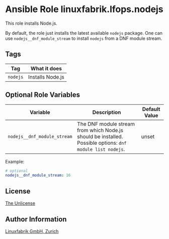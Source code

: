 # Ansible Role linuxfabrik.lfops.nodejs

This role installs Node.js.

By default, the role just installs the latest available `nodejs` package. One can use `nodejs__dnf_module_stream` to install `nodejs` from a DNF module stream.


## Tags

| Tag      | What it does     |
| ---      | ------------     |
| `nodejs` | Installs Node.js |


## Optional Role Variables

| Variable | Description | Default Value |
| -------- | ----------- | ------------- |
| `nodejs__dnf_module_stream` | The DNF module stream from which Node.js should be installed. Possible options: `dnf module list nodejs`. | unset |

Example:
```yaml
# optional
nodejs__dnf_module_stream: 16
```


## License

[The Unlicense](https://unlicense.org/)


## Author Information

[Linuxfabrik GmbH, Zurich](https://www.linuxfabrik.ch)
